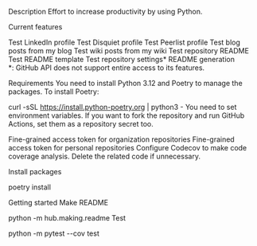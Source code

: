 Description
Effort to increase productivity by using Python.

Current features

Test LinkedIn profile
Test Disquiet profile
Test Peerlist profile
Test blog posts from my blog
Test wiki posts from my wiki
Test repository README
Test README template
Test repository settings*
README generation  
*: GitHub API does not support entire access to its features.

Requirements
You need to install Python 3.12 and Poetry to manage the packages.
To install Poetry:

curl -sSL https://install.python-poetry.org | python3 -
You need to set environment variables.
If you want to fork the repository and run GitHub Actions, set them as a repository secret too.

Fine-grained access token for organization repositories
Fine-grained access token for personal repositories
Configure Codecov to make code coverage analysis.
Delete the related code if unnecessary.

Install packages

poetry install

Getting started
Make README

python -m hub.making.readme
Test

python -m pytest --cov test
